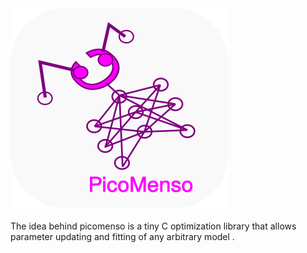 <div align="left">
  <img src="https://raw.githubusercontent.com/fitoprolog/picomenso/master/logo.png"><br><br>
</div>
The idea behind picomenso is a tiny C optimization library that allows parameter updating and fitting of any arbitrary model .
